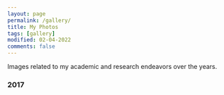 ```yaml
---
layout: page
permalink: /gallery/
title: My Photos
tags: [gallery]
modified: 02-04-2022
comments: false
---
```


Images related to my academic and research endeavors over the years.

### 2017


